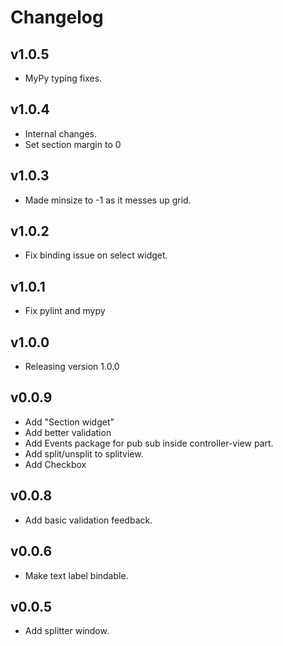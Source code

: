 # Changelog

## v1.0.5

- MyPy typing fixes.

## v1.0.4

- Internal changes.
- Set section margin to 0

## v1.0.3

- Made minsize to -1 as it messes up grid.

## v1.0.2

- Fix binding issue on select widget.
## v1.0.1

- Fix pylint and mypy

## v1.0.0

- Releasing version 1.0.0

## v0.0.9

- Add "Section widget"
- Add better validation
- Add Events package for pub sub inside controller-view part.
- Add split/unsplit to splitview.
- Add Checkbox

## v0.0.8

- Add basic validation feedback.

## v0.0.6

- Make text label bindable.

## v0.0.5

- Add splitter window.
